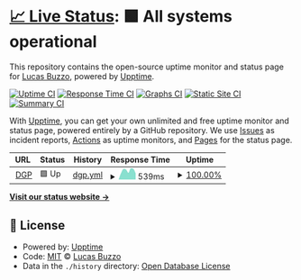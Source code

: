# [📈 Live Status](https://lubuzzo.github.io/dgp-site-status): <!--live status--> **🟩 All systems operational**

This repository contains the open-source uptime monitor and status page for [Lucas Buzzo](https://lubuzzo.github.io), powered by [Upptime](https://github.com/upptime/upptime).

[![Uptime CI](https://github.com/lubuzzo/dgp-site-status/workflows/Uptime%20CI/badge.svg)](https://github.com/lubuzzo/dgp-site-status/actions?query=workflow%3A%22Uptime+CI%22)
[![Response Time CI](https://github.com/lubuzzo/dgp-site-status/workflows/Response%20Time%20CI/badge.svg)](https://github.com/lubuzzo/dgp-site-status/actions?query=workflow%3A%22Response+Time+CI%22)
[![Graphs CI](https://github.com/lubuzzo/dgp-site-status/workflows/Graphs%20CI/badge.svg)](https://github.com/lubuzzo/dgp-site-status/actions?query=workflow%3A%22Graphs+CI%22)
[![Static Site CI](https://github.com/lubuzzo/dgp-site-status/workflows/Static%20Site%20CI/badge.svg)](https://github.com/lubuzzo/dgp-site-status/actions?query=workflow%3A%22Static+Site+CI%22)
[![Summary CI](https://github.com/lubuzzo/dgp-site-status/workflows/Summary%20CI/badge.svg)](https://github.com/lubuzzo/dgp-site-status/actions?query=workflow%3A%22Summary+CI%22)

With [Upptime](https://upptime.js.org), you can get your own unlimited and free uptime monitor and status page, powered entirely by a GitHub repository. We use [Issues](https://github.com/lubuzzo/dgp-site-status/issues) as incident reports, [Actions](https://github.com/lubuzzo/dgp-site-status/actions) as uptime monitors, and [Pages](https://lubuzzo.github.io/dgp-site-status) for the status page.

<!--start: status pages-->
<!-- This summary is generated by Upptime (https://github.com/upptime/upptime) -->
<!-- Do not edit this manually, your changes will be overwritten -->
<!-- prettier-ignore -->
| URL | Status | History | Response Time | Uptime |
| --- | ------ | ------- | ------------- | ------ |
| <img alt="" src="https://favicons.githubusercontent.com/dgp.ab-inbev.com" height="13"> [DGP](https://dgp.ab-inbev.com/) | 🟩 Up | [dgp.yml](https://github.com/lubuzzo/dgp-site-status/commits/HEAD/history/dgp.yml) | <details><summary><img alt="Response time graph" src="./graphs/dgp/response-time-week.png" height="20"> 539ms</summary><br><a href="https://lubuzzo.github.io/dgp-site-status/history/dgp"><img alt="Response time 1195" src="https://img.shields.io/endpoint?url=https%3A%2F%2Fraw.githubusercontent.com%2Flubuzzo%2Fdgp-site-status%2FHEAD%2Fapi%2Fdgp%2Fresponse-time.json"></a><br><a href="https://lubuzzo.github.io/dgp-site-status/history/dgp"><img alt="24-hour response time 372" src="https://img.shields.io/endpoint?url=https%3A%2F%2Fraw.githubusercontent.com%2Flubuzzo%2Fdgp-site-status%2FHEAD%2Fapi%2Fdgp%2Fresponse-time-day.json"></a><br><a href="https://lubuzzo.github.io/dgp-site-status/history/dgp"><img alt="7-day response time 539" src="https://img.shields.io/endpoint?url=https%3A%2F%2Fraw.githubusercontent.com%2Flubuzzo%2Fdgp-site-status%2FHEAD%2Fapi%2Fdgp%2Fresponse-time-week.json"></a><br><a href="https://lubuzzo.github.io/dgp-site-status/history/dgp"><img alt="30-day response time 1195" src="https://img.shields.io/endpoint?url=https%3A%2F%2Fraw.githubusercontent.com%2Flubuzzo%2Fdgp-site-status%2FHEAD%2Fapi%2Fdgp%2Fresponse-time-month.json"></a><br><a href="https://lubuzzo.github.io/dgp-site-status/history/dgp"><img alt="1-year response time 1195" src="https://img.shields.io/endpoint?url=https%3A%2F%2Fraw.githubusercontent.com%2Flubuzzo%2Fdgp-site-status%2FHEAD%2Fapi%2Fdgp%2Fresponse-time-year.json"></a></details> | <details><summary><a href="https://lubuzzo.github.io/dgp-site-status/history/dgp">100.00%</a></summary><a href="https://lubuzzo.github.io/dgp-site-status/history/dgp"><img alt="All-time uptime 99.95%" src="https://img.shields.io/endpoint?url=https%3A%2F%2Fraw.githubusercontent.com%2Flubuzzo%2Fdgp-site-status%2FHEAD%2Fapi%2Fdgp%2Fuptime.json"></a><br><a href="https://lubuzzo.github.io/dgp-site-status/history/dgp"><img alt="24-hour uptime 100.00%" src="https://img.shields.io/endpoint?url=https%3A%2F%2Fraw.githubusercontent.com%2Flubuzzo%2Fdgp-site-status%2FHEAD%2Fapi%2Fdgp%2Fuptime-day.json"></a><br><a href="https://lubuzzo.github.io/dgp-site-status/history/dgp"><img alt="7-day uptime 100.00%" src="https://img.shields.io/endpoint?url=https%3A%2F%2Fraw.githubusercontent.com%2Flubuzzo%2Fdgp-site-status%2FHEAD%2Fapi%2Fdgp%2Fuptime-week.json"></a><br><a href="https://lubuzzo.github.io/dgp-site-status/history/dgp"><img alt="30-day uptime 99.95%" src="https://img.shields.io/endpoint?url=https%3A%2F%2Fraw.githubusercontent.com%2Flubuzzo%2Fdgp-site-status%2FHEAD%2Fapi%2Fdgp%2Fuptime-month.json"></a><br><a href="https://lubuzzo.github.io/dgp-site-status/history/dgp"><img alt="1-year uptime 99.95%" src="https://img.shields.io/endpoint?url=https%3A%2F%2Fraw.githubusercontent.com%2Flubuzzo%2Fdgp-site-status%2FHEAD%2Fapi%2Fdgp%2Fuptime-year.json"></a></details>

<!--end: status pages-->

[**Visit our status website →**](https://lubuzzo.github.io/dgp-site-status)

## 📄 License

- Powered by: [Upptime](https://github.com/upptime/upptime)
- Code: [MIT](./LICENSE) © [Lucas Buzzo](https://lubuzzo.github.io)
- Data in the `./history` directory: [Open Database License](https://opendatacommons.org/licenses/odbl/1-0/)
